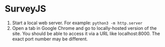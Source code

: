 # SurveyJS



1. Start a local web server. For example: ```python3 -m http.server```
2. Open a tab in Google Chrome and go to locally-hosted version of the site. You should be able to access it via a URL like localhost:8000. The exact port number may be different.


